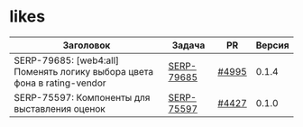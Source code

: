 # likes


| Заголовок | Задача | PR | Версия |
|--|--|--|--|
| SERP-79685: [web4:all] Поменять логику выбора цвета фона в rating-vendor | [SERP-79685](https://st.yandex-team.ru/SERP-79685) | [#4995](https://github.yandex-team.ru/lego/islands/pull/4995) | 0.1.4 |
| SERP-75597: Компоненты для выставления оценок | [SERP-75597](https://st.yandex-team.ru/SERP-75597) | [#4427](https://github.yandex-team.ru/lego/islands/pull/4427) | 0.1.0 |
